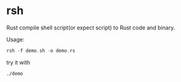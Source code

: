 # rsh

Rust compile shell script(or expect script) to Rust code and binary.

Usage: 

```rust
rsh -f demo.sh -o demo.rs
```

try it with 

```shell
./demo
```
